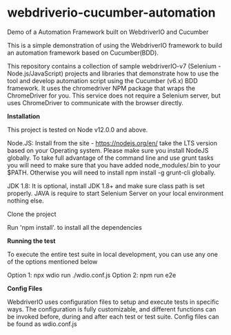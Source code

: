 # webdriverio-cucumber-automation
Demo of a Automation Framework built on WebdriverIO and Cucumber

This is a simple demonstration of using the WebdriverIO framework to build an automation framework based on Cucumber(BDD).

This repository contains a collection of sample webdriverIO-v7 (Selenium - Node.js/JavaScript) projects and libraries that demonstrate how to use the tool and develop automation script using the Cucumber (v6.x) BDD framework. It uses the chromedriver NPM package that wraps the ChromeDriver for you. This service does not require a Selenium server, but uses ChromeDriver to communicate with the browser directly.

**Installation**

This project is tested on Node v12.0.0 and above.

Node.JS: Install from the site - https://nodejs.org/en/ take the LTS version based on your Operating system. Please make sure you install NodeJS globally. To take full advantage of the command line and use grunt tasks you will need to make sure that you have added node_modules/.bin to your $PATH. Otherwise you will need to install npm install -g grunt-cli globally.

JDK 1.8: It is optional, install JDK 1.8+ and make sure class path is set properly. JAVA is require to start Selenium Server on your local environment nothing else.

Clone the project

Run 'npm install'. to install all the dependencies

**Running the test**

To execute the entire test suite in local development, you can use any one of the options mentioned below

Option 1: npx wdio run ./wdio.conf.js
Option 2: npm run e2e

**Config Files**

WebdriverIO uses configuration files to setup and execute tests in specific ways. The configuration is fully customizable, and different functions can be invoked before, during and after each test or test suite. Config files can be found as wdio.conf.js
